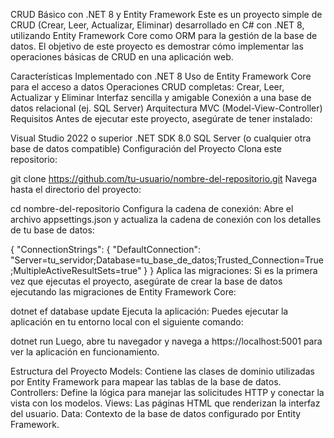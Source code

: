 CRUD Básico con .NET 8 y Entity Framework
Este es un proyecto simple de CRUD (Crear, Leer, Actualizar, Eliminar) desarrollado en C# con .NET 8, utilizando Entity Framework Core como ORM para la gestión de la base de datos. El objetivo de este proyecto es demostrar cómo implementar las operaciones básicas de CRUD en una aplicación web.

Características
Implementado con .NET 8
Uso de Entity Framework Core para el acceso a datos
Operaciones CRUD completas: Crear, Leer, Actualizar y Eliminar
Interfaz sencilla y amigable
Conexión a una base de datos relacional (ej. SQL Server)
Arquitectura MVC (Model-View-Controller)
Requisitos
Antes de ejecutar este proyecto, asegúrate de tener instalado:

Visual Studio 2022 o superior
.NET SDK 8.0
SQL Server (o cualquier otra base de datos compatible)
Configuración del Proyecto
Clona este repositorio:


git clone https://github.com/tu-usuario/nombre-del-repositorio.git
Navega hasta el directorio del proyecto:


cd nombre-del-repositorio
Configura la cadena de conexión: Abre el archivo appsettings.json y actualiza la cadena de conexión con los detalles de tu base de datos:


{
  "ConnectionStrings": {
    "DefaultConnection": "Server=tu_servidor;Database=tu_base_de_datos;Trusted_Connection=True;MultipleActiveResultSets=true"
  }
}
Aplica las migraciones: Si es la primera vez que ejecutas el proyecto, asegúrate de crear la base de datos ejecutando las migraciones de Entity Framework Core:



dotnet ef database update
Ejecuta la aplicación: Puedes ejecutar la aplicación en tu entorno local con el siguiente comando:


dotnet run
Luego, abre tu navegador y navega a https://localhost:5001 para ver la aplicación en funcionamiento.

Estructura del Proyecto
Models: Contiene las clases de dominio utilizadas por Entity Framework para mapear las tablas de la base de datos.
Controllers: Define la lógica para manejar las solicitudes HTTP y conectar la vista con los modelos.
Views: Las páginas HTML que renderizan la interfaz del usuario.
Data: Contexto de la base de datos configurado por Entity Framework.
